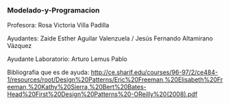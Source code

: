 ### Modelado-y-Programacion

Profesora: Rosa Victoria Villa Padilla

Ayudantes: Zaide Esther Aguilar Valenzuela / Jesús Fernando Altamirano Vázquez
           
Ayudante Laboratorio: Arturo Lemus Pablo

Bibliografia que es de ayuda: http://ce.sharif.edu/courses/96-97/2/ce484-1/resources/root/Design%20Patterns/Eric%20Freeman,%20Elisabeth%20Freeman,%20Kathy%20Sierra,%20Bert%20Bates-Head%20First%20Design%20Patterns%20-OReilly%20(2008).pdf
